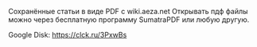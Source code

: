 Сохранённые статьи в виде PDF с wiki.aeza.net
Открывать пдф файлы можно через бесплатную программу SumatraPDF или любую другую.

Google Disk:   https://clck.ru/3PxwBs  

